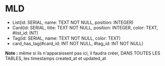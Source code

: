 # MLD

- List(id: SERIAL, name: TEXT NOT NULL, position: INTEGER)
- Card(id: SERIAL, title: TEXT NOT NULL, position: INTEGER, color: TEXT, #list_id: INT)
- Tag(id: SERIAL, name: TEXT NOT NULL, color: TEXT)
- card_has_tag(#card_id: INT NOT NULL, #tag_id: INT NOT NULL)

**Note :** même si ils n'apparaissent pas ici, il faudra créer, DANS TOUTES LES TABLES, les timestamps created_at et updated_at